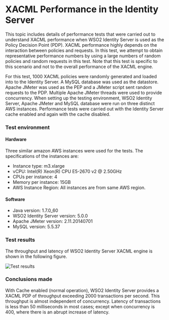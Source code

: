 # XACML Performance in the Identity Server

This topic includes details of performance tests that were carried out
to understand XACML performance when WSO2 Identity Server is used as the
Policy Decision Point (PDP). XACML performance highly depends on the
interaction between policies and requests. In this test, we attempt to
obtain representative performance numbers by using a large numbers of
random policies and random requests in this test. Note that this test is
specific to this scenario and not to the overall performance of the
XACML engine.

For this test, 1000 XACML policies were randomly generated and loaded
into to the Identity Server. A MySQL database was used as the datastore.
Apache JMeter was used as the PEP and a JMeter script sent random
requests to the PDP. Multiple Apache JMeter threads were used to provide
concurrency. When setting up the testing environment, WSO2 Identity
Server, Apache JMeter and MySQL database were run on three distinct AWS
instances. Performance tests were carried out with the Identity Server
cache enabled and again with the cache disabled.

### Test environment

#### Hardware

Three similar amazon AWS instances were used for the tests. The
specifications of the instances are:

-   Instance type: m3.xlarge
-   vCPU: Intel(R) Xeon(R) CPU E5-2670 v2 @ 2.50GHz
-   CPUs per instance: 4
-   Memory per instance: 15GB
-   AWS Instance Region: All instances are from same AWS region.

#### Software

-   Java version: 1.7.0\_60
-   WSO2 Identity Server version: 5.0.0
-   Apache JMeter version: 2.11.20140701
-   MySQL version: 5.5.37

### Test results

The throughput and latency of WSO2 Identity Server XACML engine is shown
in the following figure.

![Test results](../assets/img/using-wso2-identity-server/test-results.png)

### Conclusions made

With Cache enabled (normal operation), WSO2 Identity Server provides a
XACML PDP of throughput exceeding 2000 transactions per second. This
throughput is almost independent of concurrency. Latency of transactions
is less than 50 milliseconds in most cases; except when concurrency is
400, where there is an abrupt increase of latency.
